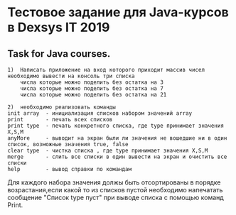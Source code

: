 # Тестовое задание для Java-курсов в Dexsys IT 2019

## Task for Java courses.
```plaintext
1)  Написать приложение на вход которого приходит массив чисел необходимо вывести на консоль три списка 
	числа которые можно поделить без остатка на 3
	числа которые можно поделить без остатка на 7
	числа которые можно поделить без остатка на 21

2)  необходимо реализовать команды 
init array	- инициализация списков набором значений array
print 		- печать всех списков 
print type 	- печать конкретного списка, где type принимает значения X,S,M
anyMore		- выводит на экран были ли значения не вошедшие ни в один список, возможные значения true, false
clear type	- чистка списка , где type принимает значения X,S,M
merge		- слить все списки в один вывести на экран и очистить все списки
help		- вывод справки по командам 
```
Для каждого набора значения должы быть отсортированы в порядке возрастания,если какой то из списков пустой необходимо напечатать сообщение "Список type пуст" при выводе списка с помощью команд Print.
